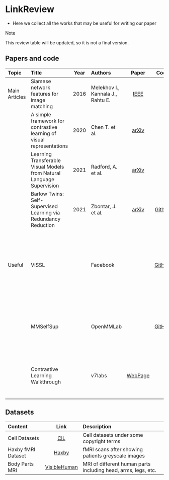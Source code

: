 # LinkReview

- Here we collect all the works that may be useful for writing our paper

> [!NOTE]
> This review table will be updated, so it is not a final version.

## Papers and code

| Topic | Title | Year | Authors | Paper | Code | Summary |
| :--- | :--- | :---: | :--- | :---: | :---: | :--- |
| Main Articles | Siamese network features for image matching | 2016 | Melekhov I., Kannala J., Rahtu E. | [IEEE](https://ieeexplore.ieee.org/document/7899663) |  | Default approach, loss function ideas |
|  | A simple framework for contrastive learning of visual representations | 2020 | Chen T. et al. | [arXiv](https://arxiv.org/abs/2002.05709) |  | Default approach, better loss function |
|  | Learning Transferable Visual Models from Natural Language Supervision | 2021 | Radford, A. et al. | [arXiv](https://arxiv.org/abs/2103.00020) |  | CLIP, Image + text, may not be useful in our case |
|  | Barlow Twins: Self-Supervised Learning via Redundancy Reduction | 2021 | Zbontar, J. et al. | [arXiv](https://arxiv.org/abs/2103.03230) | [Github](https://github.com/facebookresearch/barlowtwins) | Barlow Twins, main model for the first approach |
| Useful | VISSL |  | Facebook |  | [GitHub](https://github.com/facebookresearch/vissl) | Computer **VI**sion library for state-of-the-art **S**elf-**S**upervised **L**earning research with PyTorch |
|  | MMSelfSup |  | OpenMMLab |  | [GitHub](https://github.com/open-mmlab/mmselfsup) | Collection of pretrained models (including SimCLR, Barlow Twins) |
|  | Contrastive Learning Walkthrough |  | v7labs | [WebPage](https://www.v7labs.com/blog/contrastive-learning-guide) |  | Big collection of theoretical and practical results |


## Datasets

| Content | Link | Description |
| :--- | :---: | :--- |
| Cell Datasets | [CIL](https://www.cellimagelibrary.org/home) | Cell datasets under some copyright terms |
| Haxby fMRI Dataset | [Haxby](http://data.pymvpa.org/datasets/haxby2001) | fMRI scans after showing patients greyscale images |
| Body Parts MRI | [VisibleHuman](https://datadiscovery.nlm.nih.gov/Images/Visible-Human-Project/ux2j-9i9a/about_data?_gl=1*13eefcd*_ga*MTIxODMwNzQ5NC4xNzQxMjU2NDU3*_ga_7147EPK006*MTc0MTI1NjQ1Ny4xLjEuMTc0MTI1NjU1My4wLjAuMA..*_ga_P1FPTH9PL4*MTc0MTI1NjQ1Ny4xLjEuMTc0MTI1NjU1My4wLjAuMA..) | MRI of different human parts including head, arms, legs, etc. |
